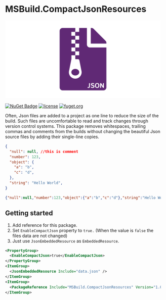 # MSBuild.CompactJsonResources

![header](https://raw.githubusercontent.com/dimonovdd/MSBuild.CompactJsonResources/main/header.svg)

[![NuGet Badge](https://img.shields.io/nuget/vpre/MSBuild.CompactJsonResources)](https://www.nuget.org/packages/MSBuild.CompactJsonResources/) [![license](https://img.shields.io/github/license/dimonovdd/MSBuild.CompactJsonResources)](https://github.com/dimonovdd/MSBuild.CompactJsonResources/blob/main/LICENSE) [![fuget.org](https://www.fuget.org/packages/MSBuild.CompactJsonResources/badge.svg)](https://www.fuget.org/packages/MSBuild.CompactJsonResources)

Often, Json files are added to a project as one line to reduce the size of the build. Such files are uncomfortable to read and track changes through version control systems. This package removes whitespaces, trailing commas and comments from the builds without changing the beautiful Json source files by adding their single-line copies.

```json
{
  "null": null, //this is comment
  "number": 123,
  "object": {
    "a": "b",
    "c": "d",
  },
  "string": "Hello World",
}
```

```json
{"null":null,"number":123,"object":{"a":"b","c":"d"},"string":"Hello World"}
```

## Getting started

1) Add reference for this package.
2) Set `EnableCompactJson` property to `true.` (When the value is `false` the files data are not changed)
3) Just use `JsonEmbeddedResource` as `EmbeddedResource`.

```xml
<PropertyGroup>
  <EnableCompactJson>true</EnableCompactJson>
</PropertyGroup>
<ItemGroup>
  <JsonEmbeddedResource Include="data.json" />
</ItemGroup>
<ItemGroup>
  <PackageReference Include="MSBuild.CompactJsonResources" Version="1.0.0-preview1" PrivateAssets="all"/>
</ItemGroup>
```
